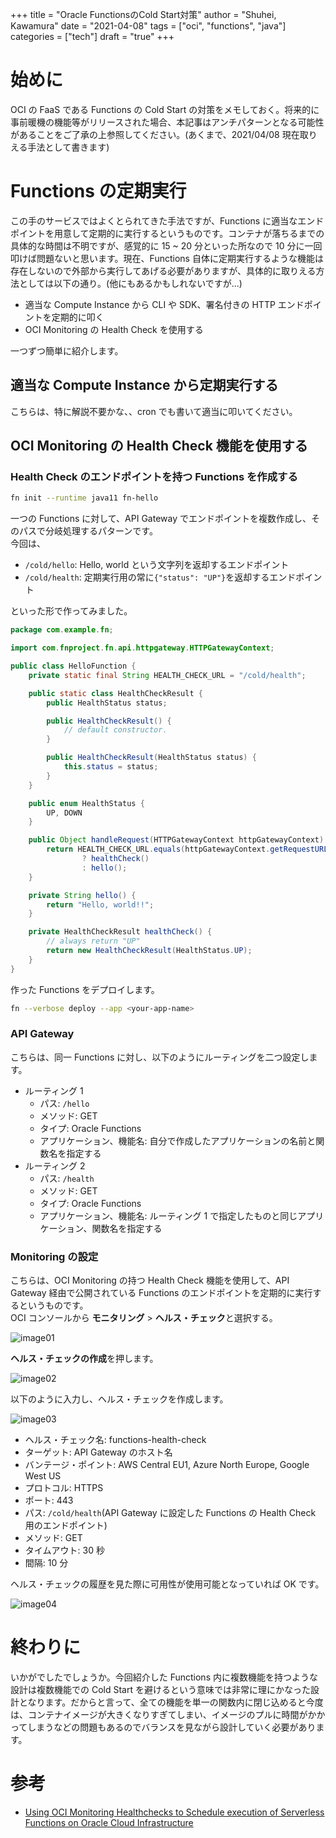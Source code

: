 +++
title = "Oracle FunctionsのCold Start対策"
author = "Shuhei, Kawamura"
date = "2021-04-08"
tags = ["oci", "functions", "java"]
categories = ["tech"]
draft = "true"
+++

# 始めに

OCI の FaaS である Functions の Cold Start の対策をメモしておく。将来的に事前暖機の機能等がリリースされた場合、本記事はアンチパターンとなる可能性があることをご了承の上参照してください。(あくまで、2021/04/08 現在取りえる手法として書きます)

# Functions の定期実行

この手のサービスではよくとられてきた手法ですが、Functions に適当なエンドポイントを用意して定期的に実行するというものです。コンテナが落ちるまでの具体的な時間は不明ですが、感覚的に 15 ~ 20 分といった所なので 10 分に一回叩けば問題ないと思います。現在、Functions 自体に定期実行するような機能は存在しないので外部から実行してあげる必要がありますが、具体的に取りえる方法としては以下の通り。(他にもあるかもしれないですが...)

- 適当な Compute Instance から CLI や SDK、署名付きの HTTP エンドポイントを定期的に叩く
- OCI Monitoring の Health Check を使用する

一つずつ簡単に紹介します。

## 適当な Compute Instance から定期実行する

こちらは、特に解説不要かな、、cron でも書いて適当に叩いてください。

## OCI Monitoring の Health Check 機能を使用する

### Health Check のエンドポイントを持つ Functions を作成する

```bash
fn init --runtime java11 fn-hello
```

一つの Functions に対して、API Gateway でエンドポイントを複数作成し、そのパスで分岐処理するパターンです。  
今回は、

- `/cold/hello`: Hello, world という文字列を返却するエンドポイント
- `/cold/health`: 定期実行用の常に`{"status": "UP"}`を返却するエンドポイント

といった形で作ってみました。

```java
package com.example.fn;

import com.fnproject.fn.api.httpgateway.HTTPGatewayContext;

public class HelloFunction {
    private static final String HEALTH_CHECK_URL = "/cold/health";

    public static class HealthCheckResult {
        public HealthStatus status;

        public HealthCheckResult() {
            // default constructor.
        }

        public HealthCheckResult(HealthStatus status) {
            this.status = status;
        }
    }

    public enum HealthStatus {
        UP, DOWN
    }

    public Object handleRequest(HTTPGatewayContext httpGatewayContext) {
        return HEALTH_CHECK_URL.equals(httpGatewayContext.getRequestURL())
                ? healthCheck()
                : hello();
    }

    private String hello() {
        return "Hello, world!!";
    }

    private HealthCheckResult healthCheck() {
        // always return "UP"
        return new HealthCheckResult(HealthStatus.UP);
    }
}
```

作った Functions をデプロイします。

```bash
fn --verbose deploy --app <your-app-name>
```

### API Gateway

こちらは、同一 Functions に対し、以下のようにルーティングを二つ設定します。

- ルーティング 1
  - パス: `/hello`
  - メソッド: GET
  - タイプ: Oracle Functions
  - アプリケーション、機能名: 自分で作成したアプリケーションの名前と関数名を指定する
- ルーティング 2
  - パス: `/health`
  - メソッド: GET
  - タイプ: Oracle Functions
  - アプリケーション、機能名: ルーティング 1 で指定したものと同じアプリケーション、関数名を指定する

### Monitoring の設定

こちらは、OCI Monitoring の持つ Health Check 機能を使用して、API Gateway 経由で公開されている Functions のエンドポイントを定期的に実行するというものです。  
OCI コンソールから **モニタリング** > **ヘルス・チェック**と選択する。

![image01](https://shukawam.github.io/blog/img/2021/0408/image01.png)

**ヘルス・チェックの作成**を押します。

![image02](https://shukawam.github.io/blog/img/2021/0408/image02.png)

以下のように入力し、ヘルス・チェックを作成します。

![image03](https://shukawam.github.io/blog/img/2021/0408/image03.png)

- ヘルス・チェック名: functions-health-check
- ターゲット: API Gateway のホスト名
- バンテージ・ポイント: AWS Central EU1, Azure North Europe, Google West US
- プロトコル: HTTPS
- ポート: 443
- パス: `/cold/health`(API Gateway に設定した Functions の Health Check 用のエンドポイント)
- メソッド: GET
- タイムアウト: 30 秒
- 間隔: 10 分

ヘルス・チェックの履歴を見た際に可用性が使用可能となっていれば OK です。

![image04](https://shukawam.github.io/blog/img/2021/0408/image04.png)

# 終わりに

いかがでしたでしょうか。今回紹介した Functions 内に複数機能を持つような設計は複数機能での Cold Start を避けるという意味では非常に理にかなった設計となります。だからと言って、全ての機能を単一の関数内に閉じ込めると今度は、コンテナイメージが大きくなりすぎてしまい、イメージのプルに時間がかかってしまうなどの問題もあるのでバランスを見ながら設計していく必要があります。

# 参考

- [Using OCI Monitoring Healthchecks to Schedule execution of Serverless Functions on Oracle Cloud Infrastructure](https://technology.amis.nl/oracle-cloud/using-oci-monitoring-healthchecks-to-schedule-execution-of-serverless-functions-on-oracle-cloud-infrastructure/)
